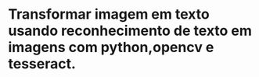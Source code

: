 # Transformar imagem em texto usando reconhecimento de texto em imagens com python,opencv e tesseract.
